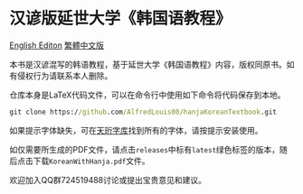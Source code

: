# 汉谚版延世大学《韩国语教程》

[English Editon](README.md) [繁體中文版](readme-TC.md)

本书是汉谚混写的韩语教程，基于延世大学《韩国语教程》内容，版权同原书。如有侵权行为请联系本人删除。

仓库本身是LaTeX代码文件，可以在命令行中使用如下命令将代码保存到本地。

```cmd
git clone https://github.com/AlfredLouis00/hanjaKoreanTextbook.git
```

如果提示字体缺失，可在[天珩字库](http://cheonhyeong.com/Simplified/download.html)找到所有的字体，请按提示安装使用。

如仅需要所生成的PDF文件，请点击`releases`中标有`latest`绿色标签的版本，随后点击下载`KoreanWithHanja.pdf`文件。

欢迎加入QQ群724519488讨论或提出宝贵意见和建议。
